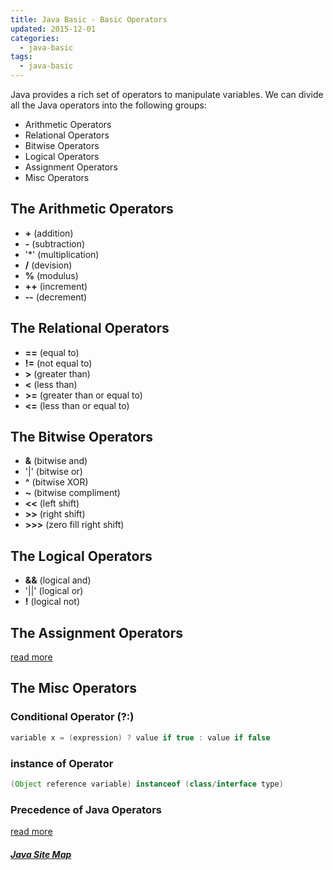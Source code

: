 ```yaml
---
title: Java Basic - Basic Operators
updated: 2015-12-01
categories:
  - java-basic
tags:
  - java-basic
---
```


Java provides a rich set of operators to manipulate variables. We can divide all the Java operators into the following groups:

* Arithmetic Operators
* Relational Operators
* Bitwise Operators
* Logical Operators
* Assignment Operators
* Misc Operators

## The Arithmetic Operators
* **+** (addition)
* **-** (subtraction)
* '*' (multiplication)
* **/** (devision)
* **%** (modulus)
* **++** (increment)
* **--** (decrement)

## The Relational Operators
* **==** (equal to)
* **!=** (not equal to)
* **>** (greater than)
* **<** (less than)
* **>=** (greater than or equal to)
* **<=** (less than or equal to)

## The Bitwise Operators
* **&** (bitwise and)
* '|' (bitwise or)
* **^** (bitwise XOR)
* **~** (bitwise compliment)
* **<<** (left shift)
* **>>** (right shift)
* **>>>** (zero fill right shift)

## The Logical Operators
* **&&** (logical and)
* '||' (logical or)
* **!** (logical not)

## The Assignment Operators
[read more](http://www.tutorialspoint.com/java/java_basic_operators.htm)

## The Misc Operators

### Conditional Operator (?:)

```java
variable x = (expression) ? value if true : value if false
```

### instance of Operator

```java
(Object reference variable) instanceof (class/interface type)
```

### Precedence of Java Operators
[read more](http://www.tutorialspoint.com/java/java_basic_operators.htm)

##### [Java Site Map](../java-sitemap)
